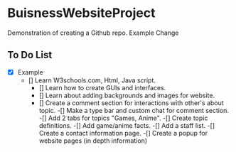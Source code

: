 # BuisnessWebsiteProject
Demonstration of creating a Github repo.
Example Change

## To Do List
  - [x] Example
    - [] Learn W3schools.com, Html, Java script.
      - [] Learn how to create GUIs and interfaces.
      - [] Learn about adding backgrounds and images for website.
      - [] Create a comment section for interactions with other's about topic.
      -[] Make a type bar and custom chat for comment section.
      -[] Add 2 tabs for topics "Games, Anime".
      -[] Create topic definitions.
      -[] Add game/anime facts.
      -[] Add a staff list.
      -[] Create a contact information page.
      -[] Create a popup for website pages (in depth information)
